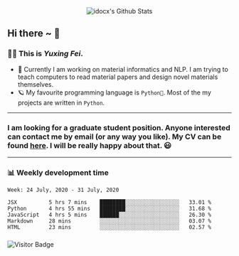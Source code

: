 <div align="center">
    <img align="center" src="https://github-readme-stats.vercel.app/api?username=idocx&show_icons=true&hide_border=true" alt="idocx's Github Stats"></img>
</div>

## Hi there ~ 👋
### 🧑🏻 This is *Yuxing Fei*. ‍

- 🚀 Currently I am working on material informatics and NLP. I am trying to teach computers to read material papers and design novel materials themselves.
- 🪐 My favourite programming language is `Python🐍`. Most of the my projects are written in `Python`.

---

### I am looking for a graduate student position. Anyone interested can contact me by email (or any way you like). My CV can be found [here](https://yuxingfei.com/src/resume.pdf). I will be really happy about that. 😃


---

### 📊 Weekly development time
<!--START_SECTION:waka-->
```text
Week: 24 July, 2020 - 31 July, 2020

JSX          5 hrs 7 mins    ████████░░░░░░░░░░░░░░░░░   33.01 % 
Python       4 hrs 55 mins   ████████░░░░░░░░░░░░░░░░░   31.68 % 
JavaScript   4 hrs 5 mins    ██████░░░░░░░░░░░░░░░░░░░   26.30 % 
Markdown     28 mins         ░░░░░░░░░░░░░░░░░░░░░░░░░   03.07 % 
HTML         23 mins         ░░░░░░░░░░░░░░░░░░░░░░░░░   02.57 %
```
<!--END_SECTION:waka-->

### 

![Visitor Badge](https://visitor-badge.laobi.icu/badge?page_id=idocx.idocx)